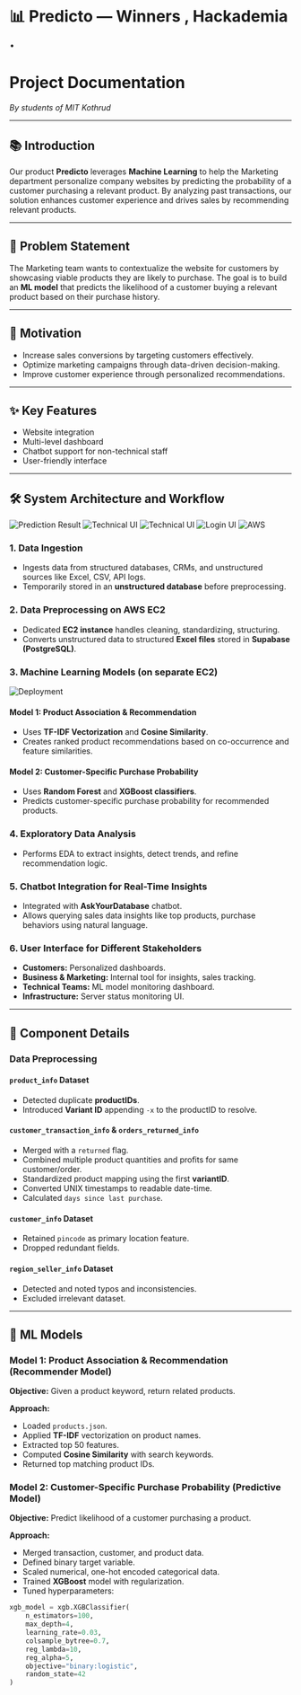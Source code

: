 # 📊 Predicto — Winners , Hackademia .
# Project Documentation

*By students of MIT Kothrud*

---

## 📚 Introduction

Our product **Predicto** leverages **Machine Learning** to help the Marketing department personalize company websites by predicting the probability of a customer purchasing a relevant product. By analyzing past transactions, our solution enhances customer experience and drives sales by recommending relevant products.

---

## 📝 Problem Statement

The Marketing team wants to contextualize the website for customers by showcasing viable products they are likely to purchase. The goal is to build an **ML model** that predicts the likelihood of a customer buying a relevant product based on their purchase history.

---

## 🌟 Motivation

- Increase sales conversions by targeting customers effectively.
- Optimize marketing campaigns through data-driven decision-making.
- Improve customer experience through personalized recommendations.

---

## ✨ Key Features

- Website integration  
- Multi-level dashboard  
- Chatbot support for non-technical staff  
- User-friendly interface  

---

## 🛠️ System Architecture and Workflow
![Prediction Result](./photos/sys.jpg)
![Technical UI](./photos/tt.jpg)
![Technical UI](./photos/tt1.jpg)
![Login UI](./photos/login.jpg)
![AWS ](./photos/aws.jpg)
### 1. Data Ingestion

- Ingests data from structured databases, CRMs, and unstructured sources like Excel, CSV, API logs.
- Temporarily stored in an **unstructured database** before preprocessing.

### 2. Data Preprocessing on AWS EC2

- Dedicated **EC2 instance** handles cleaning, standardizing, structuring.
- Converts unstructured data to structured **Excel files** stored in **Supabase (PostgreSQL)**.

### 3. Machine Learning Models (on separate EC2)
![Deployment](./photos/dep.jpg)
#### Model 1: Product Association & Recommendation

- Uses **TF-IDF Vectorization** and **Cosine Similarity**.
- Creates ranked product recommendations based on co-occurrence and feature similarities.

#### Model 2: Customer-Specific Purchase Probability

- Uses **Random Forest** and **XGBoost classifiers**.
- Predicts customer-specific purchase probability for recommended products.

### 4. Exploratory Data Analysis

- Performs EDA to extract insights, detect trends, and refine recommendation logic.

### 5. Chatbot Integration for Real-Time Insights

- Integrated with **AskYourDatabase** chatbot.
- Allows querying sales data insights like top products, purchase behaviors using natural language.

### 6. User Interface for Different Stakeholders

- **Customers:** Personalized dashboards.  
- **Business & Marketing:** Internal tool for insights, sales tracking.  
- **Technical Teams:** ML model monitoring dashboard.  
- **Infrastructure:** Server status monitoring UI.  

---

## 🔄 Component Details

### Data Preprocessing

#### `product_info` Dataset

- Detected duplicate **productIDs**.
- Introduced **Variant ID** appending `-x` to the productID to resolve.

#### `customer_transaction_info` & `orders_returned_info`

- Merged with a `returned` flag.
- Combined multiple product quantities and profits for same customer/order.
- Standardized product mapping using the first **variantID**.
- Converted UNIX timestamps to readable date-time.
- Calculated `days since last purchase`.

#### `customer_info` Dataset

- Retained `pincode` as primary location feature.
- Dropped redundant fields.

#### `region_seller_info` Dataset

- Detected and noted typos and inconsistencies.
- Excluded irrelevant dataset.

---

## 🤖 ML Models

### Model 1: Product Association & Recommendation (Recommender Model)

**Objective:** Given a product keyword, return related products.

**Approach:**

- Loaded `products.json`.
- Applied **TF-IDF** vectorization on product names.
- Extracted top 50 features.
- Computed **Cosine Similarity** with search keywords.
- Returned top matching product IDs.

### Model 2: Customer-Specific Purchase Probability (Predictive Model)

**Objective:** Predict likelihood of a customer purchasing a product.

**Approach:**

- Merged transaction, customer, and product data.
- Defined binary target variable.
- Scaled numerical, one-hot encoded categorical data.
- Trained **XGBoost** model with regularization.
- Tuned hyperparameters:

```python
xgb_model = xgb.XGBClassifier(
    n_estimators=100,
    max_depth=4,
    learning_rate=0.03,
    colsample_bytree=0.7,
    reg_lambda=10,
    reg_alpha=5,
    objective="binary:logistic",
    random_state=42
)
